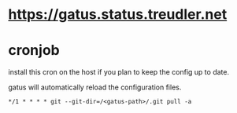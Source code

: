 # https://gatus.status.treudler.net

# cronjob

install this cron on the host if you plan to keep the config up to date.

gatus will automatically reload the configuration files.

```
*/1 * * * * git --git-dir=/<gatus-path>/.git pull -a
```
